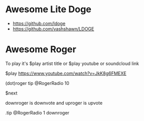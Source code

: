 # Awesome Lite Doge

* https://github.com/ldoge
* https://github.com/vashshawn/LDOGE

# Awesome Roger

To play it's $play artist title or $play youtube or soundcloud link

$play https://www.youtube.com/watch?v=JkK8g6FMEXE

(dot)roger tip @RogerRadio 10

$next

downroger is downvote and uproger is upvote

.tip @RogerRadio 1 downroger

